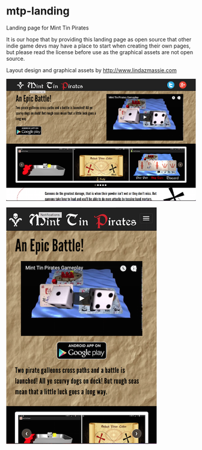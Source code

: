 # mtp-landing
Landing page for Mint Tin Pirates

It is our hope that by providing this landing page as open source that other indie game devs may have a place to start when creating their own pages, but please read the license before use as the graphical assets are not open source.

Layout design and graphical assets by http://www.lindazmassie.com

![Screenshot](/sample_desktop.png?raw=true)

![Screenshot](/sample_phone.png?raw=true)

